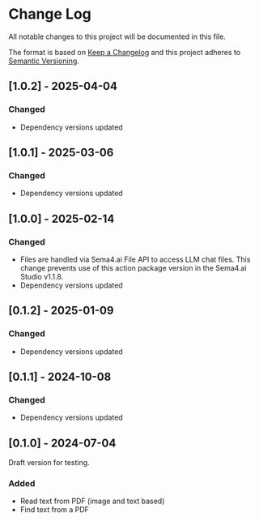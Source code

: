 # Change Log

All notable changes to this project will be documented in this file.

The format is based on [Keep a Changelog](https://keepachangelog.com/)
and this project adheres to [Semantic Versioning](https://semver.org/).

## [1.0.2] - 2025-04-04

### Changed

- Dependency versions updated

## [1.0.1] - 2025-03-06

### Changed

- Dependency versions updated

## [1.0.0] - 2025-02-14

### Changed

- Files are handled via Sema4.ai File API to access LLM chat files. This change prevents use
  of this action package version in the Sema4.ai Studio v1.1.8.
- Dependency versions updated

## [0.1.2] - 2025-01-09

### Changed

- Dependency versions updated

## [0.1.1] - 2024-10-08

### Changed

- Dependency versions updated

## [0.1.0] - 2024-07-04

Draft version for testing.

### Added

- Read text from PDF (image and text based)
- Find text from a PDF

